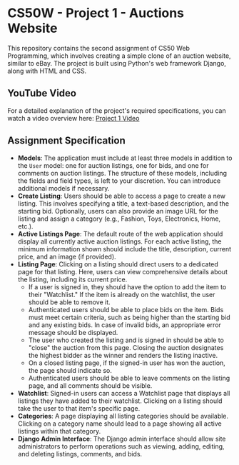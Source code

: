 # CS50W - Project 1 - Auctions Website

This repository contains the second assignment of CS50 Web Programming, which involves creating a simple clone of an auction website, similar to eBay. The project is built using Python's web framework Django, along with HTML and CSS.

## YouTube Video
For a detailed explanation of the project's required specifications, you can watch a video overview here: [Project 1 Video](https://youtu.be/bjnKtMNB-7Q)

## Assignment Specification
- **Models**: The application must include at least three models in addition to the `User` model: one for auction listings, one for bids, and one for comments on auction listings. The structure of these models, including the fields and field types, is left to your discretion. You can introduce additional models if necessary.
- **Create Listing**: Users should be able to access a page to create a new listing. This involves specifying a title, a text-based description, and the starting bid. Optionally, users can also provide an image URL for the listing and assign a category (e.g., Fashion, Toys, Electronics, Home, etc.).
- **Active Listings Page**: The default route of the web application should display all currently active auction listings. For each active listing, the minimum information shown should include the title, description, current price, and an image (if provided).
- **Listing Page**: Clicking on a listing should direct users to a dedicated page for that listing. Here, users can view comprehensive details about the listing, including its current price.
  - If a user is signed in, they should have the option to add the item to their "Watchlist." If the item is already on the watchlist, the user should be able to remove it.
  - Authenticated users should be able to place bids on the item. Bids must meet certain criteria, such as being higher than the starting bid and any existing bids. In case of invalid bids, an appropriate error message should be displayed.
  - The user who created the listing and is signed in should be able to "close" the auction from this page. Closing the auction designates the highest bidder as the winner and renders the listing inactive.
  - On a closed listing page, if the signed-in user has won the auction, the page should indicate so.
  - Authenticated users should be able to leave comments on the listing page, and all comments should be visible.
- **Watchlist**: Signed-in users can access a Watchlist page that displays all listings they have added to their watchlist. Clicking on a listing should take the user to that item's specific page.
- **Categories**: A page displaying all listing categories should be available. Clicking on a category name should lead to a page showing all active listings within that category.
- **Django Admin Interface**: The Django admin interface should allow site administrators to perform operations such as viewing, adding, editing, and deleting listings, comments, and bids.
